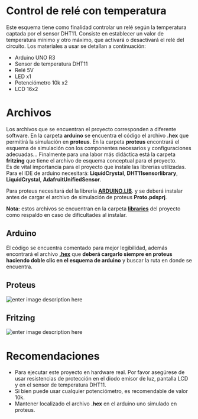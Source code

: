 
<h1 id="control-de-relé-con-temperatura">Control de relé con temperatura</h1>
<p>Este esquema tiene como finalidad controlar un relé según la temperatura captada por el sensor DHT11. Consiste en establecer un valor de temperatura mínimo y otro máximo, que activará o desactivará el relé del circuito. Los materiales a usar se detallan a continuación:</p>
<ul>
<li>Arduino UNO R3</li>
<li>Sensor de temperatura DHT11</li>
<li>Relé 5V</li>
<li>LED x1</li>
<li>Potenciómetro 10k x2</li>
<li>LCD 16x2</li>
</ul>
<h1 id="archivos">Archivos</h1>
<p>Los archivos que se encuentran el proyecto corresponden a diferente software. En la carpeta <strong>arduino</strong> se encuentra el código el archivo <strong>.hex</strong> que permitirá la simulación en <strong>proteus</strong>. En la carpeta <strong>proteus</strong> encontrará el esquema de simulación con los componentes necesarios y configuraciones adecuadas… Finalmente para una labor más didáctica está la carpeta <strong>fritzing</strong> que tiene el archivo de esquema conceptual para el proyecto.<br>
Es de vital importancia para el proyecto que instale las librerías utilizadas. Para el IDE de arduino necesitará: <strong>LiquidCrystal</strong>, <strong>DHT11<strong><strong>sensor</strong></strong>library</strong>, <strong>LiquidCrystal</strong>, <strong>AdafruitUnifiedSensor</strong>.</p>
<p>Para proteus necesitará del la librería <strong><a href="https://github.com/crixodia/arduino-temp-relay/blob/master/libraries/proteus/ARDUINO.LIB">ARDUINO.LIB</a></strong>. y se deberá instalar antes de cargar el archivo de simulación de proteus <strong>Proto.pdsprj</strong>.</p>
<p><strong>Nota:</strong> estos archivos se encuentran en la carpeta <strong><a href="https://github.com/crixodia/arduino-temp-relay/tree/master/libraries">libraries</a></strong> del proyecto como respaldo en caso de dificultades al instalar.</p>
<h2 id="arduino">Arduino</h2>
<p>El código se encuentra comentado para mejor legibilidad, además encontrará el archivo <strong><a href="https://github.com/crixodia/arduino-temp-relay/blob/master/source_arduino/source_arduino.ino.standard.hex">.hex</a></strong> que <strong>deberá cargarlo siempre en proteus haciendo doble clic en el esquema de arduino</strong> y buscar la ruta en donde se encuentra.</p>
<h2 id="proteus">Proteus</h2>
<p><img src="https://lh3.googleusercontent.com/81fmtwM7cU5ySsMgwQ4wy_qi7exqilSTXO9ELAwJ0FM3IN5asLfzJwcFN8wUQDiCpHzr4VWMSqbC=s514" alt="enter image description here" title="prot-scheme"></p>
<h2 id="fritzing">Fritzing</h2>
<p><img src="https://lh3.googleusercontent.com/0qy7nBsx2RWbkL5O9ocJ8dvpHa1c-OoKUnx6KUHWAFPOqBojIbgYnSJp-cKO3sxS7j4EIAeXd2ei=s2046" alt="enter image description here" title="scketch-fritzing"></p>
<h1 id="recomendaciones">Recomendaciones</h1>
<ul>
<li>Para ejecutar este proyecto en hardware real. Por favor asegúrese de usar resistencias de protección en el diodo emisor de luz,  pantalla LCD y en el sensor de temperatura DHT11.</li>
<li>Si bien puede usar cualquier potenciómetro, es recomendable de valor 10k.</li>
<li>Mantener localizado el archivo <strong>.hex</strong> en el arduino uno simulado en proteus.</li>
</ul>

